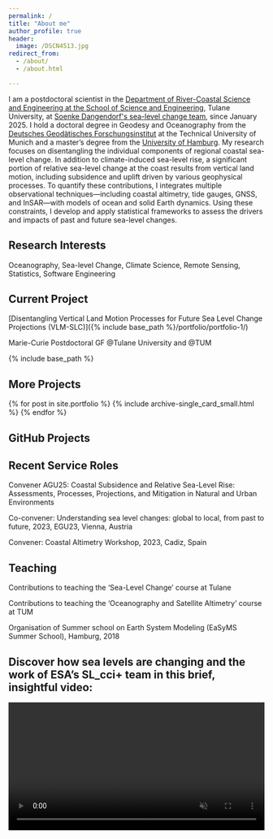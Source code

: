 ```yaml
---
permalink: /
title: "About me"
author_profile: true
header:
  image: /DSCN4513.jpg
redirect_from: 
  - /about/
  - /about.html

---
```






I am a postdoctoral scientist in the [Department of River-Coastal Science and Engineering at the School of Science and Engineering](https://sse.tulane.edu/river), Tulane University, at [Soenke Dangendorf's sea-level change team](https://sse.tulane.edu/sonke-dangendorf), since January 2025. 
I hold a doctoral degree in Geodesy and Oceanography from the [Deutsches Geodätisches Forschungsinstitut](https://www.dgfi.tum.de/en/) at the Technical University of Munich and a master’s degree from the [University of Hamburg](https://mpimet.mpg.de/en/homepage). My research focuses on disentangling the individual components of regional coastal sea-level change. In addition to climate-induced sea-level rise, a significant portion of relative sea-level change at the coast results from vertical land motion, including subsidence and uplift driven by various geophysical processes. To quantify these contributions, I integrates multiple observational techniques—including coastal altimetry, tide gauges, GNSS, and InSAR—with models of ocean and solid Earth dynamics. Using these constraints, I develop and apply statistical frameworks to assess the drivers and impacts of past and future sea-level changes.

 


## Research Interests

Oceanography, Sea-level Change, Climate Science, Remote Sensing, Statistics, Software Engineering

 
## Current Project

[Disentangling Vertical Land Motion Processes for Future Sea Level Change Projections (VLM-SLC)]({% include base_path %}/portfolio/portfolio-1/)

Marie-Curie Postdoctoral GF @Tulane University and @TUM



{% include base_path %}



  <link
    href="https://cdn.jsdelivr.net/npm/bootstrap@5.3.3/dist/css/bootstrap.min.css"
    rel="stylesheet"
    integrity="sha384-QWTKZyjpPEjISv5WaRU9OFeRpok6YctnYmDr5pNlyT2bRjXh0JMhjY6hW+ALEwIH"
    crossorigin="anonymous"
  >

  <script
    src="https://cdn.jsdelivr.net/npm/bootstrap@5.3.3/dist/js/bootstrap.bundle.min.js"
    integrity="sha384-YvpcrYf0tY3lHB60NNkmXc5s9fDVZLESaAA55NDzOxhy9GkcIdslK1eN7N6jIeHz"
    crossorigin="anonymous"
  ></script>

<style>

  .transition-shadow {
  transition: box-shadow 0.3s ease;
}
</style>

## More Projects

<div class="row mt-4">
{% for post in site.portfolio %}
  {% include archive-single_card_small.html %}
{% endfor %}
</div>





## GitHub Projects

<div class="container mx-0 px-0">
  <div class="row" id="github-repos"></div>
</div>

<script>
document.addEventListener("DOMContentLoaded", () => {
  const username = "oelsmann";
  const targetRepos = ['sealeveltools', 'bpca', 'discotimes'];
  const container = document.getElementById("github-repos");

  fetch(`https://api.github.com/users/${username}/repos?per_page=100`, {
    headers: { "Accept": "application/vnd.github+json" }
  })
    .then(res => res.json())
    .then(async repos => {
      if (repos.message) throw new Error(repos.message); // handle API error
      const selected = repos.filter(r => targetRepos.includes(r.name));

      for (const repo of selected) {
        let hasNotebook = false;
        try {
          const contentsRes = await fetch(repo.contents_url.replace('{+path}', ''), {
            headers: { "Accept": "application/vnd.github+json" }
          });
          if (contentsRes.ok) {
            const contents = await contentsRes.json();
            hasNotebook = Array.isArray(contents) &&
                          contents.some(file => file.name.endsWith('.ipynb'));
          }
        } catch {}

        const notebookIcon = hasNotebook || repo.language === "Jupyter Notebook" ? "🟠" : "";
        const languageBadge = repo.language ? `<span class="badge bg-secondary">${repo.language}</span>` : "";

        const card = document.createElement("div");
        card.className = "col-md-4 mb-4 px-1";
        card.innerHTML = `
          <div class="card h-100 shadow-sm">
            <div class="card-body d-flex flex-column">
              <h5 class="card-title">
                <a href="${repo.html_url}" target="_blank" rel="noopener">${repo.name}</a>
              </h5>
              <p class="card-text" style="color: gray;">${repo.description || "No description provided."}</p>
              <div class="mt-auto d-flex justify-content-between align-items-center">
                <div>${notebookIcon} ${languageBadge}</div>
                <div style="color: gray; font-size: 1.2em;">☆ ${repo.stargazers_count}</div>
              </div>
            </div>
          </div>`;
        container.appendChild(card);
      }
    })
    .catch(err => {
      console.error("GitHub API error:", err);
      container.innerHTML = "<p>Failed to load repositories.</p>";
    });
});
</script>



## Recent Service Roles


Convener AGU25: Coastal Subsidence and Relative Sea-Level Rise: Assessments, Processes, Projections, and Mitigation in Natural and Urban Environments

Co-convener: Understanding sea level changes: global to local, from past to future, 2023, EGU23, Vienna, Austria

Convener: Coastal Altimetry Workshop, 2023, Cadiz, Spain

 

## Teaching


Contributions to teaching the ‘Sea-Level Change’ course at Tulane

Contributions to teaching the ‘Oceanography and Satellite Altimetry’ course at TUM

Organisation of Summer school on Earth System Modeling (EaSyMS Summer School), Hamburg, 2018




## Discover how sea levels are changing and the work of ESA’s SL_cci+ team in this brief, insightful video:

<video controls autoplay muted playsinline style="width: 100%; height: auto;">
  <source src="https://storage.googleapis.com/esa-cfs-storage/2.0.2/stories/story-42/assets/coastalsealevel-HD1080.mp4" type="video/mp4">
  Your browser does not support the video tag.
</video>